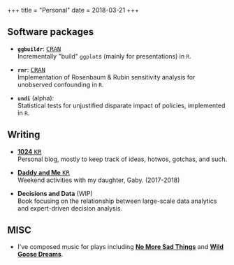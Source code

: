 +++
title = "Personal"
date = 2018-03-21
+++

## Software packages

* **`ggbuildr`**:
[<kbd class="item-tag">CRAN</kbd>](https://cran.r-project.org/web/packages/ggbuildr)
[<kbd class="item-tag"><i class="fa fa-github"></i></kbd>](https://github.com/jongbinjung/ggbuildr)\
Incrementally "build" `ggplot`s (mainly for presentations) in `R`.

* **`rnr`**:
[<kbd class="item-tag">CRAN</kbd>](https://cran.r-project.org/web/packages/rnr)
[<kbd class="item-tag"><i class="fa fa-github"></i></kbd>](https://github.com/jongbinjung/rnr)\
Implementation of Rosenbaum & Rubin sensitivity analysis for unobserved confounding in `R`.

* **`undi`** (alpha):
[<kbd class="item-tag"><i class="fa fa-github"></i></kbd>](https://github.com/jongbinjung/undi)\
Statistical tests for unjustified disparate impact of policies, implemented in `R`.


## Writing

* [**1024** <kbd class="item-tag">KR</kbd> <i class="fa fa-external-link"></i>](https://blog.jongbin.com)\
Personal blog, mostly to keep track of ideas, hotwos, gotchas, and such.

* [**Daddy and Me** <kbd class="item-tag">KR</kbd> <i class="fa fa-external-link"></i>](https://dam.jongbin.com)\
Weekend activities with my daughter, Gaby. (2017-2018)

* **Decisions and Data** (WIP)\
Book focusing on the relationship between large-scale data analytics and expert-driven decision analysis.


## MISC
* I've composed music for plays including [**No More Sad Things**](http://www.samuelfrench.com/p/61799/no-more-sad-things) and [**Wild Goose Dreams**](https://newplayexchange.org/plays/54480/wild-goose-dreams).
